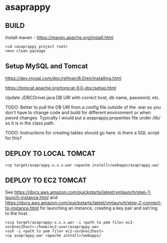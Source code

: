 # asaprappy

## BUILD

Install maven - https://maven.apache.org/install.html

```
>cd <asaprappy project root>
>mvn clean package
```

## Setup MySQL and Tomcat

https://dev.mysql.com/doc/refman/8.0/en/installing.html

https://tomcat.apache.org/tomcat-9.0-doc/setup.html

Update JDBCDriver.java DB URI with correct host, db name, password, etc.

TODO: Better to pull the DB URI from a config file outside of the .war so you don't have to change code and build for different environment or when pword changes.  Typically I would put a asaprappy.properties file under <tomcat install>/lib/ so it is in the class path.

TODO:  Instructions for creating tables should go here.  Is there a SQL script for this?

## DEPLOY TO LOCAL TOMCAT

```
>cp target/asaprappy-x.x.x.war <apache install>/webapps/asaprappy.war
```
## DEPLOY TO EC2 TOMCAT

See https://docs.aws.amazon.com/quickstarts/latest/vmlaunch/step-1-launch-instance.html and https://docs.aws.amazon.com/quickstarts/latest/vmlaunch/step-2-connect-to-instance.html for launching an instance, creating a key pair and ssh'ing to the host.

```
>scp target/asaprappy-x.x.x.war -i <path to pem file> ec2-usr@<ec2host>:/home/ec2-user/asaprappy.war
>ssh -i <path to pem file> ec2-usr@<ec2host>
>cp asaprappy.war <apache install>/webapps/
```
